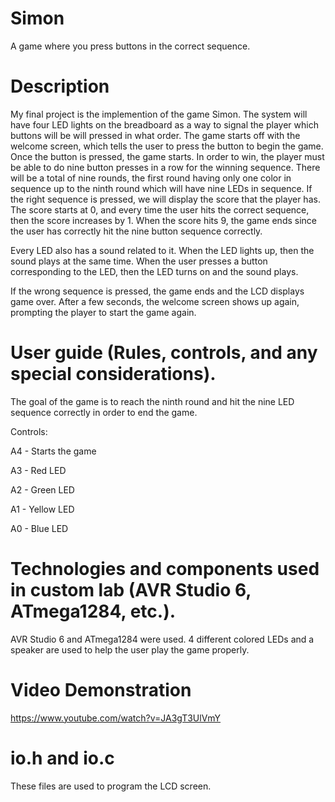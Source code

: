 # Simon
A game where you press buttons in the correct sequence.

# Description
My final project is the implemention of the game Simon. The system will have four LED lights on the breadboard as a way to signal the player which buttons will be will pressed in what order. The game starts off with the welcome screen, which tells the user to press the button to begin the game. Once the button is pressed, the game starts. In order to win, the player must be able to do nine button presses in a row for the winning sequence. There will be a total of nine rounds, the first round having only one color in sequence up to the ninth round which will have nine LEDs in sequence. If the right sequence is pressed, we will display the score that the player has. The score starts at 0, and every time the user hits the correct sequence, then the score increases by 1. When the score hits 9, the game ends since the user has correctly hit the nine button sequence correctly.

Every LED also has a sound related to it. When the LED lights up, then the sound plays at the same time. When the user presses a button corresponding to the LED, then the LED turns on and the sound plays.

If the wrong sequence is pressed, the game ends and the LCD displays game over. After a few seconds, the welcome screen shows up again, prompting the player to start the game again.

# User guide (Rules, controls, and any special considerations).
The goal of the game is to reach the ninth round and hit the nine LED sequence correctly in order to end the game.

Controls:

A4 - Starts the game

A3 - Red LED

A2 - Green LED

A1 - Yellow LED

A0 - Blue LED



# Technologies and components used in custom lab (AVR Studio 6, ATmega1284, etc.).
AVR Studio 6 and ATmega1284 were used. 4 different colored LEDs and a speaker are used to help the user play the game properly.

# Video Demonstration
https://www.youtube.com/watch?v=JA3gT3UlVmY

# io.h and io.c
These files are used to program the LCD screen.
